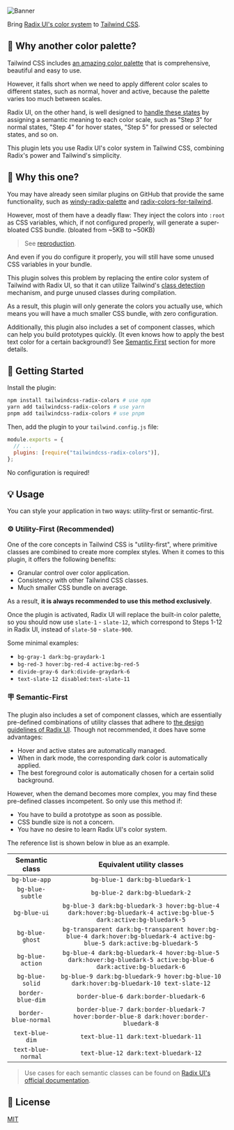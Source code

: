 ![Banner](https://repository-images.githubusercontent.com/584681366/0784c1d7-79a1-40b7-aca1-3fd98216c844)

Bring [Radix UI's color system](https://www.radix-ui.com/colors) to [Tailwind CSS](https://tailwindcss.com/).

## 🎨 Why another color palette?

Tailwind CSS includes [an amazing color palette](https://tailwindcss.com/docs/customizing-colors) that is comprehensive, beautiful and easy to use.

However, it falls short when we need to apply different color scales to different states, such as normal, hover and active, because the palette varies too much between scales.

Radix UI, on the other hand, is well designed to [handle these states](https://www.radix-ui.com/docs/colors/palette-composition/understanding-the-scale) by assigning a semantic meaning to each color scale, such as "Step 3" for normal states, "Step 4" for hover states, "Step 5" for pressed or selected states, and so on.

This plugin lets you use Radix UI's color system in Tailwind CSS, combining Radix's power and Tailwind's simplicity.

## 🔌 Why this one?

You may have already seen similar plugins on GitHub that provide the same functionality, such as [windy-radix-palette](https://github.com/brattonross/windy-radix-palette) and [radix-colors-for-tailwind](https://github.com/samrobbins85/radix-colors-for-tailwind).

However, most of them have a deadly flaw: They inject the colors into `:root` as CSS variables, which, if not configured properly, will generate a super-bloated CSS bundle. (bloated from ~5KB to ~50KB)

> See [reproduction](https://github.com/mrcaidev/unused-classes-bundled).

And even if you do configure it properly, you will still have some unused CSS variables in your bundle.

This plugin solves this problem by replacing the entire color system of Tailwind with Radix UI, so that it can utilize Tailwind's [class detection](https://tailwindcss.com/docs/content-configuration#class-detection-in-depth) mechanism, and purge unused classes during compilation.

As a result, this plugin will only generate the colors you actually use, which means you will have a much smaller CSS bundle, with zero configuration.

Additionally, this plugin also includes a set of component classes, which can help you build prototypes quickly. (It even knows how to apply the best text color for a certain background!) See [Semantic First](#🪧-semantic-first) section for more details.

## 🚀 Getting Started

Install the plugin:

```sh
npm install tailwindcss-radix-colors # use npm
yarn add tailwindcss-radix-colors # use yarn
pnpm add tailwindcss-radix-colors # use pnpm
```

Then, add the plugin to your `tailwind.config.js` file:

```js
module.exports = {
  // ...
  plugins: [require("tailwindcss-radix-colors")],
};
```

No configuration is required!

## 💡 Usage

You can style your application in two ways: utility-first or semantic-first.

### ⚙️ Utility-First (Recommended)

One of the core concepts in Tailwind CSS is "utility-first", where primitive classes are combined to create more complex styles. When it comes to this plugin, it offers the following benefits:

- Granular control over color application.
- Consistency with other Tailwind CSS classes.
- Much smaller CSS bundle on average.

As a result, **it is always recommended to use this method exclusively**.

Once the plugin is activated, Radix UI will replace the built-in color palette, so you should now use `slate-1` - `slate-12`, which correspond to Steps 1-12 in Radix UI, instead of `slate-50` - `slate-900`.

Some minimal examples:

- `bg-gray-1 dark:bg-graydark-1`
- `bg-red-3 hover:bg-red-4 active:bg-red-5`
- `divide-gray-6 dark:divide-graydark-6`
- `text-slate-12 disabled:text-slate-11`

### 🪧 Semantic-First

The plugin also includes a set of component classes, which are essentially pre-defined combinations of utility classes that adhere to [the design guidelines of Radix UI](https://www.radix-ui.com/docs/colors/palette-composition/understanding-the-scale). Though not recommended, it does have some advantages:

- Hover and active states are automatically managed.
- When in dark mode, the corresponding dark color is automatically applied.
- The best foreground color is automatically chosen for a certain solid background.

However, when the demand becomes more complex, you may find these pre-defined classes incompetent. So only use this method if:

- You have to build a prototype as soon as possible.
- CSS bundle size is not a concern.
- You have no desire to learn Radix UI's color system.

The reference list is shown below in blue as an example.

|    Semantic class    |                                                Equivalent utility classes                                                |
| :------------------: | :----------------------------------------------------------------------------------------------------------------------: |
|    `bg-blue-app`     |                                              `bg-blue-1 dark:bg-bluedark-1`                                              |
|   `bg-blue-subtle`   |                                              `bg-blue-2 dark:bg-bluedark-2`                                              |
|     `bg-blue-ui`     |    `bg-blue-3 dark:bg-bluedark-3 hover:bg-blue-4 dark:hover:bg-bluedark-4 active:bg-blue-5 dark:active:bg-bluedark-5`    |
|   `bg-blue-ghost`    | `bg-transparent dark:bg-transparent hover:bg-blue-4 dark:hover:bg-bluedark-4 active:bg-blue-5 dark:active:bg-bluedark-5` |
|   `bg-blue-action`   |    `bg-blue-4 dark:bg-bluedark-4 hover:bg-blue-5 dark:hover:bg-bluedark-5 active:bg-blue-6 dark:active:bg-bluedark-6`    |
|   `bg-blue-solid`    |                 `bg-blue-9 dark:bg-bluedark-9 hover:bg-blue-10 dark:hover:bg-bluedark-10 text-slate-12`                  |
|  `border-blue-dim`   |                                          `border-blue-6 dark:border-bluedark-6`                                          |
| `border-blue-normal` |                 `border-blue-7 dark:border-bluedark-7 hover:border-blue-8 dark:hover:border-bluedark-8`                  |
|   `text-blue-dim`    |                                           `text-blue-11 dark:text-bluedark-11`                                           |
|  `text-blue-normal`  |                                           `text-blue-12 dark:text-bluedark-12`                                           |

> Use cases for each semantic classes can be found on [Radix UI's official documentation](https://www.radix-ui.com/docs/colors/palette-composition/understanding-the-scale).

## 📜 License

[MIT](LICENSE)
